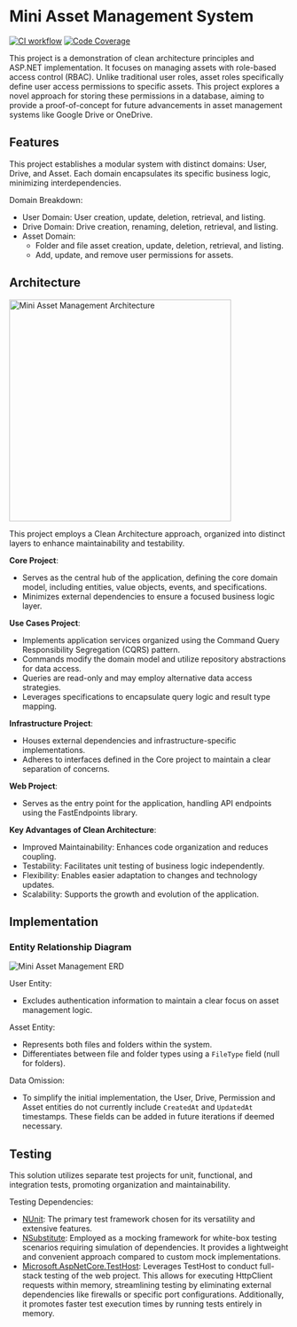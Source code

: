 # Mini Asset Management System

[![CI workflow](https://github.com/binhtran432k/MiniAssetManagement/actions/workflows/ci.yml/badge.svg)](https://github.com/binhtran432k/MiniAssetManagement/actions/workflows/ci.yml)
[![Code Coverage](https://img.shields.io/badge/Code%20Coverage-97%25-success?style=flat)](https://github.com/binhtran432k/MiniAssetManagement/pull/40#issuecomment-2350788268)

This project is a demonstration of clean architecture principles and ASP.NET
implementation. It focuses on managing assets with role-based access control
(RBAC). Unlike traditional user roles, asset roles specifically define user
access permissions to specific assets. This project explores a novel approach
for storing these permissions in a database, aiming to provide a
proof-of-concept for future advancements in asset management systems like
Google Drive or OneDrive.

## Features

This project establishes a modular system with distinct domains: User, Drive,
and Asset. Each domain encapsulates its specific business logic, minimizing
interdependencies.

Domain Breakdown:

- User Domain: User creation, update, deletion, retrieval, and listing.
- Drive Domain: Drive creation, renaming, deletion, retrieval, and listing.
- Asset Domain:
  - Folder and file asset creation, update, deletion, retrieval,
    and listing.
  - Add, update, and remove user permissions for assets.

## Architecture

<img
  src="https://github.com/user-attachments/assets/06143c4f-c42f-4008-93a1-e198ece94554"
  alt="Mini Asset Management Architecture" width="400" height="400" />

This project employs a Clean Architecture approach, organized into distinct
layers to enhance maintainability and testability.

**Core Project**:

- Serves as the central hub of the application, defining the core domain model,
  including entities, value objects, events, and specifications.
- Minimizes external dependencies to ensure a focused business logic layer.

**Use Cases Project**:

- Implements application services organized using the Command Query
  Responsibility Segregation (CQRS) pattern.
- Commands modify the domain model and utilize repository abstractions for data access.
- Queries are read-only and may employ alternative data access strategies.
- Leverages specifications to encapsulate query logic and result type mapping.

**Infrastructure Project**:

- Houses external dependencies and infrastructure-specific implementations.
- Adheres to interfaces defined in the Core project to maintain a clear
  separation of concerns.

**Web Project**:

- Serves as the entry point for the application, handling API endpoints using
  the FastEndpoints library.

**Key Advantages of Clean Architecture**:

- Improved Maintainability: Enhances code organization and reduces coupling.
- Testability: Facilitates unit testing of business logic independently.
- Flexibility: Enables easier adaptation to changes and technology updates.
- Scalability: Supports the growth and evolution of the application.

## Implementation

### Entity Relationship Diagram

![Mini Asset Management ERD](https://github.com/user-attachments/assets/ea0a5297-a9d5-4a05-8ab2-74f7c2810515)

User Entity:

- Excludes authentication information to maintain a clear focus on asset
  management logic.

Asset Entity:

- Represents both files and folders within the system.
- Differentiates between file and folder types using a `FileType` field (null
  for folders).

Data Omission:

- To simplify the initial implementation, the User, Drive, Permission and Asset
  entities do not currently include `CreatedAt` and `UpdatedAt` timestamps. These
  fields can be added in future iterations if deemed necessary.

## Testing

This solution utilizes separate test projects for unit, functional, and
integration tests, promoting organization and maintainability.

Testing Dependencies:

- [NUnit](https://www.nuget.org/packages/NUnit/): The primary test framework
  chosen for its versatility and extensive features.
- [NSubstitute](https://www.nuget.org/packages/NSubstitute): Employed as a
  mocking framework for white-box testing scenarios requiring simulation of
  dependencies. It provides a lightweight and convenient approach compared to
  custom mock implementations.
- [Microsoft.AspNetCore.TestHost](https://www.nuget.org/packages/Microsoft.AspNetCore.TestHost):
  Leverages TestHost to conduct full-stack testing of the web project. This
  allows for executing HttpClient requests within memory, streamlining testing
  by eliminating external dependencies like firewalls or specific port
  configurations. Additionally, it promotes faster test execution times by
  running tests entirely in memory.
